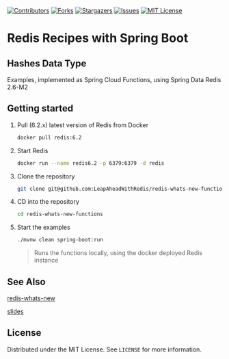 [![Contributors][contributors-shield]][contributors-url]
[![Forks][forks-shield]][forks-url]
[![Stargazers][stars-shield]][stars-url]
[![Issues][issues-shield]][issues-url]
[![MIT License][license-shield]][license-url]

# Redis Recipes with Spring Boot
## Hashes Data Type

Examples, implemented as Spring Cloud Functions, using Spring Data Redis 2.6-M2

## Getting started

1. Pull (6.2.x) latest version of Redis from Docker
    ```bash
    docker pull redis:6.2
    ```
2. Start Redis
    ```bash
    docker run --name redis6.2 -p 6379:6379 -d redis
    ``` 
3. Clone the repository
    ```bash
    git clone git@github.com:LeapAheadWithRedis/redis-whats-new-functions.git
    ```
4. CD into the repository
    ```bash
    cd redis-whats-new-functions
    ```
5. Start the examples
   ```bash
   ./mvnw clean spring-boot:run
   ```
   >Runs the functions locally, using the docker deployed Redis instance

## See Also

[redis-whats-new](https://github.com/redis-recipes-spring-boot-hashes/redis-whats-new)

[slides](https://github.com/redis-recipes-spring-boot-hashes/slides)

## License

Distributed under the MIT License. See `LICENSE` for more information.

[contributors-shield]: https://img.shields.io/github/contributors/redis-recipes-spring-boot-hashes/redis-whats-new-functions.svg?style=for-the-badge
[contributors-url]: https://github.com/redis-recipes-spring-boot-hashes/redis-whats-new-functions/graphs/contributors
[forks-shield]: https://img.shields.io/github/forks/redis-recipes-spring-boot-hashes/redis-whats-new-functions.svg?style=for-the-badge
[forks-url]: https://github.com/redis-recipes-spring-boot-hashes/redis-whats-new-functions/network/members
[stars-shield]: https://img.shields.io/github/stars/redis-recipes-spring-boot-hashes/redis-whats-new-functions.svg?style=for-the-badge
[stars-url]: https://github.com/redis-recipes-spring-boot-hashes/redis-whats-new-functions/stargazers
[issues-shield]: https://img.shields.io/github/issues/redis-recipes-spring-boot-hashes/redis-whats-new-functions.svg?style=for-the-badge
[issues-url]: https://github.com/redis-recipes-spring-boot-hashes/redis-whats-new-functions/issues
[license-shield]: https://img.shields.io/github/license/redis-recipes-spring-boot-hashes/redis-whats-new-functions.svg?style=for-the-badge
[license-url]: https://github.com/redis-recipes-spring-boot-hashes/redis-whats-new-functions/blob/master/LICENSE.txt
